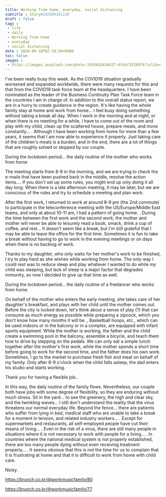 ```yaml
---
title: Working from home, everyday, social distancing
subtitle : Story#202009181130
draft : false
tags :
 - life
 - daily
 - Working from home
 - everyday
 - social distancing
date : 2020-09-18T02:30:59+0900
toc: false
images : 
 - https://images.unsplash.com/photo-1593642634627-6fdaf35209f4?ixlib=rb-1.2.1&q=80&fm=jpg&crop=entropy&cs=tinysrgb&w=1080&fit=max&ixid=eyJhcHBfaWQiOjE1NTU0OX0
---
```


I've been really busy this week. As the COVID19 situation gradually worsened and expanded worldwide, there were many requests for this and that from the COVID19 task force team at the headquarters. I have been nominated as the leader of the Business Continuity Plan Task Force team in the countries I am in charge of. In addition to the overall status report, we are in a hurry to create guidance in the region. It's like having the whole family stay at home and work from home... I feel busy doing something without taking a break all day. When I work in the morning and at night, or when there is no meeting for a while, I have to come out of the room and play with my child, clean up the scattered house, prepare meals, and move constantly... . Although I have been working from home for more than a few years, it seems that I am now able to experience it properly. Just taking care of the children's meals is a burden, and in the end, there are a lot of things that are roughly solved or skipped by our couple.  

During the lockdown period... the daily routine of the mother who works from home  

The meeting starts from 8-9 in the morning, and we are trying to check the e-mails that have been pushed back in the middle, resolve the action items.... If you don't set up some rules, you might end up only doing it all day long. When there is a late afternoon meeting, it may be later, but we are conscious of the rules and try to schedule a meeting and plan work.  

After the first work, I returned to work at around 8-9 pm (the 2nd commute) to participate in the teleconference meeting with the US/Europe/Middle East teams, and only at about 10-11 am, I had a pattern of going home. . During the time between the first work and the second work, the mother and mother will never be able to leisurely read a book, smack, drink a cup of coffee, and rest... It doesn't seem like a break, but I'm still grateful that I may be able to leave the office for the first time. Sometimes it is fun to take a break without having to go to work in the evening meetings or on days when there is no backlog of work.  

Thanks to my daughter, who only waits for her mother's work to be finished, I try to play hard as she wishes while working from home. The only way I could rest was to reduce sleep and play whatever I wanted to do while my child was sleeping, but lack of sleep is a major factor that degrades immunity, so now I decided to give up that time as well.  

During the lockdown period... the daily routine of a freelancer who works from home  

On behalf of the mother who enters the early meeting, she takes care of her daughter's breakfast, and plays with her child until the mother comes out. Before the city is locked down, let's think about a sense of play (?) that can consume as much energy as possible while preparing a zipcock, which you don't know how many months it will be. , Basketball hoops, etc., which can be used indoors or in the balcony or in a complex, are equipped with infant sports equipment. While the mother is working, the father and the child create a swimming pool in the balcony, assemble a bicycle, and teach them how to drive by stepping on the pedals. We can only eat a simple lunch together after the mother's first work, while the mother spends a short time before going to work for the second time, and the father does his own work. Sometimes, I go to the market to purchase fresh fish and meat on behalf of my family. Only after 8-9 o'clock when the child falls asleep, the dad enters his studio and starts working.  

Thank you for having a flexible job..  

In this way, the daily routine of the family flows. Nevertheless, our couple both have jobs with some degree of flexibility, so they are enduring without much stress. Sit in the yard... to see the greenery, the high and clear sky, and the twinkling waves... I still don't understand the reality that the virus threatens our normal everyday life. Beyond the fence... there are patients who suffer from lying in bed, medical staff who are unable to take a break for a moment in tension, and related industry workers... . Except for supermarkets and restaurants, all self-employed people have cut their means of living… . Even in the risk of a virus, there are still many people in situations where it is not necessary to work with people for a living… . In countries where the national medical system is not properly established, there are too many people dying without even receiving treatment properly... . It seems obvious that this is not the time for us to complain that it is frustrating at home and that it is difficult to work from home with child care.  

Noisy.  

https://brunch.co.kr/@workmusicfamily/80​  

https://brunch.co.kr/@workmusicfamily/77​  

